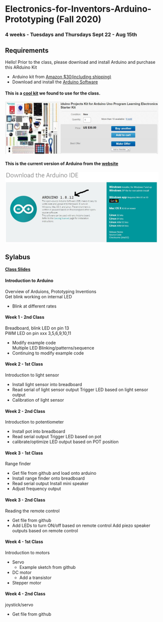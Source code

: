 # Electronics-for-Inventors-Arduino-Prototyping (Fall 2020)

### 4 weeks - Tuesdays and Thursdays Sept 22 - Aug 15th

## Requirements
Hello! Prior to the class, please download and install Arduino and purchase this ARduino Kit
- Arduino kit from [Amazon $30(including shipping)](https://www.amazon.com/Miuzei-Projects-Breadboard-Detailed-Tutorial/dp/B07BTB3N3J/ref=sxin_2_ac_d_pm?ac_md=2-0-VW5kZXIgJDUw-ac_d_pm&cv_ct_cx=arduino+kit&dchild=1&keywords=arduino+kit&pd_rd_i=B07BTB3N3J&pd_rd_r=0b111f06-67d6-4b9f-8362-b7fae52652bf&pd_rd_w=Vtjoq&pd_rd_wg=FYh3L&pf_rd_p=03c604b9-aff8-43e1-ae09-374522ec365b&pf_rd_r=AAYAZ5G9XX3BHMCR0TF0&psc=1&qid=1599166840&sr=1-1-22d05c05-1231-4126-b7c4-3e7a9c0027d0)
- Download and install the [Arduino Software](https://www.arduino.cc/en/Main/Software)

#### This is a [cool kit](https://www.amazon.com/Miuzei-Projects-Breadboard-Detailed-Tutorial/dp/B07BTB3N3J/ref=sxin_2_ac_d_pm?ac_md=2-0-VW5kZXIgJDUw-ac_d_pm&cv_ct_cx=arduino+kit&dchild=1&keywords=arduino+kit&pd_rd_i=B07BTB3N3J&pd_rd_r=0b111f06-67d6-4b9f-8362-b7fae52652bf&pd_rd_w=Vtjoq&pd_rd_wg=FYh3L&pf_rd_p=03c604b9-aff8-43e1-ae09-374522ec365b&pf_rd_r=AAYAZ5G9XX3BHMCR0TF0&psc=1&qid=1599166840&sr=1-1-22d05c05-1231-4126-b7c4-3e7a9c0027d0) we found to use for the class.
![foo](https://github.com/nktnktnkt/Electronics-for-Inventors-Arduino-Prototyping/blob/master/pics/arduino_kit.JPG)
#### This is the current version of Arduino from the [website](https://www.arduino.cc/en/Main/Software)
![foo](https://github.com/nktnktnkt/Electronics-for-Inventors-Arduino-Prototyping-Fall-2020/blob/master/pics/arduino_download2.JPG)


## Sylabus

#### [Class Slides](https://docs.google.com/presentation/d/1TDGcABmd5R9CsD5FAoP4Zys5q44NCDNbZ_oyMslH-Tk/edit?usp=sharing)

#### Introduction to Arduino
Overview of Arduions, Prototyping Inventions <br/>
Get blink working on internal LED <br/>
- Blink at different rates


#### Week 1 - 2nd Class
Breadboard, blink LED on pin 13<br/>
PWM LED on pin xxx 3,5,6,9,10,11<br/>
- Modify example code<br/>
Multiple LED Blinking/patterns/sequence<br/>
- Continuing to modify example code


#### Week 2 - 1st Class
Introduction to light sensor
- Install light sensor into breadboard
- Read serial of light sensor output
Trigger LED based on light sensor output
- Calibration of light sensor

#### Week 2 - 2nd Class
Introduction to potentiometer
- Install pot into breadboard
- Read serial output
Trigger LED based on pot
- calibrate/optimize LED output based on POT position


#### Week 3 - 1st Class
Range finder
- Get file from github and load onto arduino
- Install range finder onto breadboard
- Read serial output
Install mini speaker
- Adjust frequency output

#### Week 3 - 2nd Class
Reading the remote control
- Get file from github
- Add LEDs to turn ON/off based on remote control
Add piezo speaker outputs based on remote control

#### Week 4 - 1st Class
Introduction to motors
- Servo
  - Example sketch from github
- DC motor
  - Add a transistor
- Stepper motor


#### Week 4 - 2nd Class
joystick/servo
 - Get file from github
